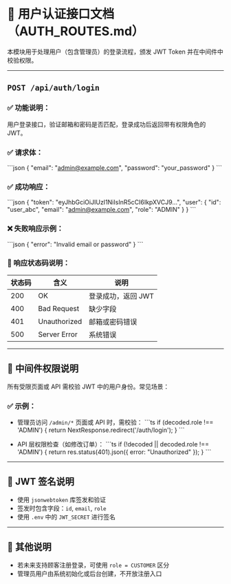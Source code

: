 # 🔐 用户认证接口文档（AUTH_ROUTES.md）

本模块用于处理用户（包含管理员）的登录流程，颁发 JWT Token 并在中间件中校验权限。

---

## `POST /api/auth/login`

### ✅ 功能说明：
用户登录接口，验证邮箱和密码是否匹配，登录成功后返回带有权限角色的 JWT。

### ✅ 请求体：
\`\`\`json
{
  "email": "admin@example.com",
  "password": "your_password"
}
\`\`\`

### ✅ 成功响应：
\`\`\`json
{
  "token": "eyJhbGciOiJIUzI1NiIsInR5cCI6IkpXVCJ9...",
  "user": {
    "id": "user_abc",
    "email": "admin@example.com",
    "role": "ADMIN"
  }
}
\`\`\`

### ❌ 失败响应示例：
\`\`\`json
{ "error": "Invalid email or password" }
\`\`\`

### 🔁 响应状态码说明：
| 状态码 | 含义         | 说明                            |
|--------|--------------|---------------------------------|
| 200    | OK           | 登录成功，返回 JWT               |
| 400    | Bad Request  | 缺少字段                        |
| 401    | Unauthorized | 邮箱或密码错误                   |
| 500    | Server Error | 系统错误                        |

---

## 🔐 中间件权限说明

所有受限页面或 API 需校验 JWT 中的用户身份。常见场景：

### ✅ 示例：
- 管理员访问 `/admin/*` 页面或 API 时，需校验：
\`\`\`ts
if (decoded.role !== 'ADMIN') {
  return NextResponse.redirect('/auth/login');
}
\`\`\`

- API 层权限检查（如修改订单）：
\`\`\`ts
if (!decoded || decoded.role !== 'ADMIN') {
  return res.status(401).json({ error: "Unauthorized" });
}
\`\`\`

---

## 📘 JWT 签名说明

- 使用 `jsonwebtoken` 库签发和验证
- 签发时包含字段：`id`, `email`, `role`
- 使用 `.env` 中的 `JWT_SECRET` 进行签名

---

## 📌 其他说明

- 若未来支持顾客注册登录，可使用 `role = CUSTOMER` 区分
- 管理员用户由系统初始化或后台创建，不开放注册入口
